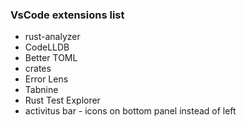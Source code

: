 ### VsCode extensions list

* rust-analyzer
* CodeLLDB
* Better TOML
* crates
* Error Lens
* Tabnine
* Rust Test Explorer
* activitus bar - icons on bottom panel instead of left

